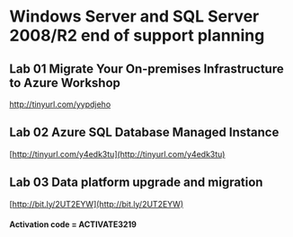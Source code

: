 # Windows Server and SQL Server 2008/R2 end of support planning 

## Lab 01 Migrate Your On-premises Infrastructure to Azure Workshop
[http://tinyurl.com/yypdjeho ](http://tinyurl.com/yypdjeho)

## Lab 02 Azure SQL Database Managed Instance 
[http://tinyurl.com/y4edk3tu](http://tinyurl.com/y4edk3tu)

## Lab 03 Data platform upgrade and migration
[http://bit.ly/2UT2EYW](http://bit.ly/2UT2EYW) 
#### Activation code = ACTIVATE3219

